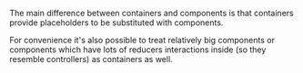 The main difference between containers and components 
is that containers provide placeholders to be substituted with components.

For convenience it's also possible to treat relatively big components
or components which have lots of reducers interactions inside (so they resemble controllers)
as containers as well.
